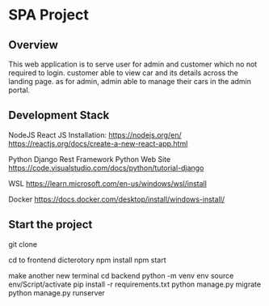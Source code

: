 # SPA Project
## Overview
This web application is to serve user for admin and customer which no not required to login. customer able to view car and its details across the landing page. as for admin, admin able to manage their cars in the admin portal. 

## Development Stack
NodeJS
React JS
Installation:
https://nodejs.org/en/
https://reactjs.org/docs/create-a-new-react-app.html

Python
Django Rest Framework
Python Web Site
https://code.visualstudio.com/docs/python/tutorial-django

WSL
https://learn.microsoft.com/en-us/windows/wsl/install

Docker
https://docs.docker.com/desktop/install/windows-install/

## Start the project
git clone

cd to frontend dicterotory
npm install
npm start

make another new terminal
cd backend
python -m venv env
source env/Script/activate
pip install -r requirements.txt
python manage.py migrate
python manage.py runserver